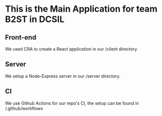 # This is the Main Application for team B2ST in DCSIL

## Front-end

We used CRA to create a React application in our /client directory.

## Server

We setup a Node-Express server in our /server directory.

## CI

We use Github Actions for our repo's CI, the setup can be found in /.github/workflows